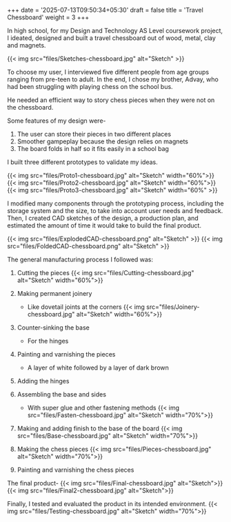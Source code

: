 +++
date = '2025-07-13T09:50:34+05:30'
draft = false
title = 'Travel Chessboard'
weight = 3
+++

In high school, for my Design and Technology AS Level coursework project, I ideated, designed and built a travel chessboard out of wood, metal, clay and magnets. 

{{< img src="files/Sketches-chessboard.jpg" alt="Sketch" >}}

To choose my user, I interviewed five different people from age groups ranging from pre-teen to adult. In the end, I chose my brother, Advay, who had been struggling with playing chess on the school bus. 

He needed an efficient way to story chess pieces when they were not on the chessboard. 

Some features of my design were- 
 1. The user can store their pieces in two different places 
 2. Smoother gampeplay because the design relies on magnets
 3. The board folds in half so it fits easily in a school bag

I built three different prototypes to validate my ideas. 

{{< img src="files/Proto1-chessboard.jpg" alt="Sketch" width="60%">}}
{{< img src="files/Proto2-chessboard.jpg" alt="Sketch" width="60%">}}
{{< img src="files/Proto3-chessboard.jpg" alt="Sketch" width="60%" >}}

I modified many components through the prototyping process, including the storage system and the size, to take into account user needs and feedback. Then, I created CAD sketches of the design, a production plan, and estimated the amount of time it would take to build the final product. 

{{< img src="files/ExplodedCAD-chessboard.png" alt="Sketch" >}}
{{< img src="files/FoldedCAD-chessboard.png" alt="Sketch" >}}

The general manufacturing process I followed was: 

1. Cutting the pieces 
{{< img src="files/Cutting-chessboard.jpg" alt="Sketch" width="60%">}}
2. Making permanent joinery 
    - Like dovetail joints at the corners
{{< img src="files/Joinery-chessboard.jpg" alt="Sketch" width="60%">}}
3. Counter-sinking the base 
    - For the hinges
4. Painting and varnishing the pieces 
    - A layer of white followed by a layer of dark brown 
5. Adding the hinges 
6. Assembling the base and sides 
    - With super glue and other fastening methods 
{{< img src="files/Fasten-chessboard.jpg" alt="Sketch" width="70%">}}

7. Making and adding finish to the base of the board
{{< img src="files/Base-chessboard.jpg" alt="Sketch" width="70%">}}

8. Making the chess pieces 
{{< img src="files/Pieces-chessboard.jpg" alt="Sketch" width="70%">}}

9. Painting and varnishing the chess pieces  

The final product-
{{< img src="files/Final-chessboard.jpg" alt="Sketch">}}
{{< img src="files/Final2-chessboard.jpg" alt="Sketch">}}

Finally, I tested and evaluated the product in its intended environment.
{{< img src="files/Testing-chessboard.jpg" alt="Sketch" width="70%">}}



